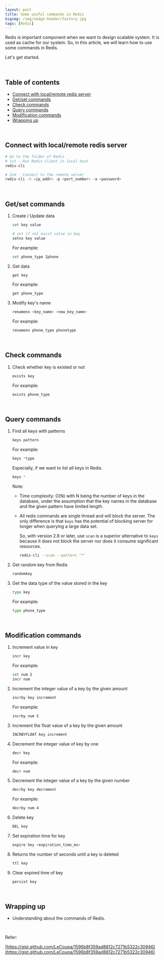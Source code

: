 ```yaml
---
layout: post
title: Some useful commands in Redis
bigimg: /img/image-header/factory.jpg
tags: [Redis]
---
```


Redis is important component when we want to design scalable system. It is used as cache for our system. So, in this article, we will learn how to use some commands in Redis.

Let's get started.

<br>

## Table of contents
- [Connect with local/remote redis server](#connect-with-local/remote-redis-server)
- [Get/set commands](#get/set-commands)
- [Check commands](#check-commands)
- [Query commands](#query-commands)
- [Modification commands](#modification-commands)
- [Wrapping up](#wrapping-up)


<br>

## Connect with local/remote redis server

```bash
# Go to the folder of Redis
# 1st - Run Redis client in local host
redis-cli

# 2nd - Connect to the remote server
redis-cli -h <ip_addr> -p <port_number> -a <password>
```


<br>

## Get/set commands
1. Create / Update data

    ```bash
    set key value

    # set if not exist value in key
    setnx key value
    ```

    For example:

    ```bash
    set phone_type Iphone
    ```

2. Get data

    ```bash
    get key
    ```

    For example:

    ```bash
    get phone_type
    ```

3. Modify key's name

    ```bash
    renamenx <key_name> <new_key_name>
    ```

    For example:

    ```bash
    renamenx phone_type phonetype
    ```

<br>

## Check commands
1. Check whether key is existed or not

    ```bash
    exists key
    ```

    For example:

    ```bash
    exists phone_type
    ```

<br>

## Query commands
1. Find all keys with patterns

    ```bash
    keys pattern
    ```

    For example:

    ```bash
    keys *type
    ```

    Especially, if we want to list all keys in Redis.

    ```bash
    keys *
    ```

    Note:
    - Time complexity: O(N) with N being the number of keys in the database, under the assumption that the key names in the database and the given pattern have limited length.
    - All redis commands are single thread and will block the server. The only difference is that ```keys``` has the potential of blocking server for longer when querying a large data set.

        So, with version 2.8 or later, use ```scan``` is a superior alternative to ```keys``` because it does not block the server nor does it consume significant resources.

        ```bash
        redis-cli --scan --pattern '*'
        ```

2. Get random key from Redis

    ```bash
    randomkey
    ```

3. Get the data type of the value stored in the key

    ```bash
    type key
    ```

    For example:

    ```bash
    type phone_type
    ```



<br>

## Modification commands
1. Increment value in key

    ```bash
    incr key
    ```

    For example:

    ```bash
    set num 2
    incr num
    ```

2. Increment the integer value of a key by the given amount

    ```bash
    incrby key increment
    ```

    For example:

    ```bash
    incrby num 5
    ```

3. Increment the float value of a key by the given amount
    
    ```bash
    INCRBYFLOAT key increment
    ```

4. Decrement the integer value of key by one
    
    ```bash
    decr key
    ```

    For example:

    ```bash
    decr num
    ```

5. Decrement the integer value of a key by the given number

    ```bash
    decrby key decrement
    ```

    For example:

    ```bash
    decrby num 4
    ```

6. Delete key

    ```bash
    DEL key
    ```

7. Set expiration time for key

    ```bash
    expire key <expiration_time_ms>
    ```

8. Returns the number of seconds until a key is deleted
    
    ```bash
    ttl key
    ```

9. Clear expired time of key

    ```bash
    persist key
    ```


<br>

## Wrapping up
- Understanding about the commands of Redis.


<br>

Refer:

[https://gist.github.com/LeCoupa/1596b8f359ad8812c7271b5322c30946](https://gist.github.com/LeCoupa/1596b8f359ad8812c7271b5322c30946)
